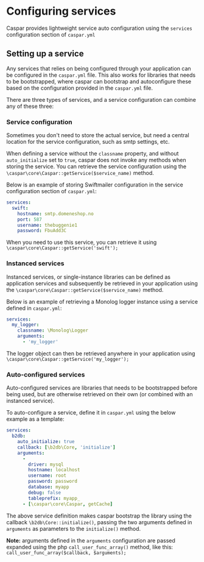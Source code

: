 # Configuring services
Caspar provides lightweight service auto configuration using the `services` configuration section of `caspar.yml`

## Setting up a service
Any services that relies on being configured through your application can be configured in the `caspar.yml` file.
This also works for libraries that needs to be bootstrapped, where caspar can bootstrap and autoconfigure these based
on the configuration provided in the `caspar.yml` file.

There are three types of services, and a service configuration can combine any of these three:

### Service configuration
Sometimes you don't need to store the actual service, but need a central location for the service configuration, such
as smtp settings, etc.

When defining a service without the `classname` property, and without `auto_initialize` set to `true`, caspar does not
invoke any methods when storing the service. You can retrieve the service configuration using the
`\caspar\core\Caspar::getService($service_name)` method.

Below is an example of storing Swiftmailer configuration in the service configuration section of `caspar.yml`:
```yaml
services:
  swift:
    hostname: smtp.domeneshop.no
	port: 587
	username: thebuggenie1
	password: FbuAdd3C
```

When you need to use this service, you can retrieve it using `\caspar\core\Caspar::getService('swift');`

### Instanced services
Instanced services, or single-instance libraries can be defined as application services and subsequently be
retrieved in your application using the `\caspar\core\Caspar::getService($service_name)` method. 

Below is an example of retrieving a Monolog logger instance using a service defined in `caspar.yml`:
```yaml
services:
  my_logger:
    classname: \Monolog\Logger
    arguments:
      - 'my_logger'
```

The logger object can then be retrieved anywhere in your application using 
`\caspar\core\Caspar::getService('my_logger');`

### Auto-configured services
Auto-configured services are libraries that needs to be bootstrapped before being used, but are otherwise retrieved
on their own (or combined with an instanced service).

To auto-configure a service, define it in `caspar.yml` using the below example as a template:
```yaml
services:
  b2db:
    auto_initialize: true
    callback: [\b2db\Core, 'initialize']
    arguments:
      -
        driver: mysql
        hostname: localhost
        username: root
        password: password
        database: myapp
        debug: false
        tableprefix: myapp_
      - [\caspar\core\Caspar, getCache]
```

The above service definition makes caspar bootstrap the library using the callback `\b2db\Core::initialize()`, passing 
the two arguments defined in `arguments` as parameters to the `initialize()` method.

**Note:** arguments defined in the `arguments` configuration are passed expanded using the php `call_user_func_array()`
method, like this: `call_user_func_array($callback, $arguments);`

